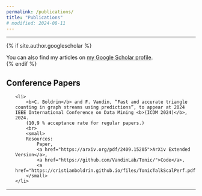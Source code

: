 ```yaml
---
permalink: /publications/
title: "Publications"
# modified: 2024-08-11
---
```


<style>
  ol.custom-list {
    list-style: none; /* Remove default numbering */
    counter-reset: custom-counter; 
  }

  ol.custom-list li {
    counter-increment: custom-counter; 
    margin-bottom: 5px;
  }

  ol.custom-list li::before {
    content: "[" counter(custom-counter) "] "; 
  }
</style>

<!-- Google tag (gtag.js) -->
<script async src="https://www.googletagmanager.com/gtag/js?id=G-G0LL0BQ7KR"></script>
<script>
  window.dataLayer = window.dataLayer || [];
  function gtag(){dataLayer.push(arguments);}
  gtag('js', new Date());

  gtag('config', 'G-G0LL0BQ7KR');
</script>
___
{% if site.author.googlescholar %}
  <div class="wordwrap">You can also find my articles on <a href="{{site.author.googlescholar}}">my Google Scholar profile</a>.</div>
{% endif %}

## Conference Papers


<ol class="custom-list">

    <li>
        <b>C. Boldrin</b> and F. Vandin, “Fast and accurate triangle counting in graph streams using predictions”, to appear at 2024 IEEE International Conference on Data Mining <b>(ICDM 2024)</b>, 2024. 
        (10,9 % acceptance rate for regular papers.)
        <br>
        <small>
        Resources: 
            Paper, 
            <a href="https://arxiv.org/pdf/2409.15205">ArXiv Extended Version</a>, 
            <a href="https://github.com/VandinLab/Tonic/">Code</a>, 
            <a href="https://cristianboldrin.github.io/files/TonicTalkScalPerf.pdf">Slides</a>.
        </small>
    </li>


</ol>



---